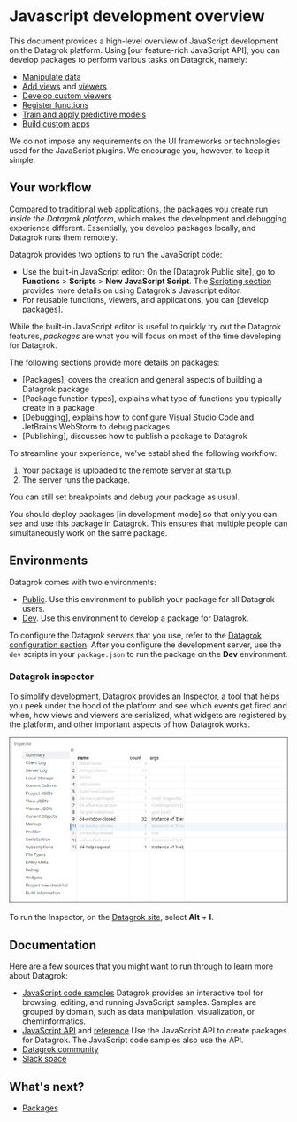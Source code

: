 <!-- TITLE: JavaScript Development Overview -->
<!-- ORDER: 0 -->

# Javascript development overview

This document provides a high-level overview of JavaScript development on the Datagrok platform. Using [our feature-rich
JavaScript API], you can develop packages to perform various tasks on Datagrok, namely:

* [Manipulate data]
* [Add views] and [viewers]
* [Develop custom viewers]
* [Register functions]
* [Train and apply predictive models]
* [Build custom apps]

We do not impose any requirements on the UI frameworks or technologies used for the JavaScript plugins. We encourage you,
however, to keep it simple.

## Your workflow

Compared to traditional web applications, the packages you create run _inside the Datagrok platform_, which makes the
development and debugging experience different. Essentially, you develop packages locally, and Datagrok runs them
remotely.

Datagrok provides two options to run the JavaScript code:

* Use the built-in JavaScript editor: On the [Datagrok Public site], go to **Functions** > **Scripts** > **New
  JavaScript Script**. The [Scripting section](../scripting.md) provides more details on using Datagrok's Javascript
  editor.
* For reusable functions, viewers, and applications, you can [develop packages].

While the built-in JavaScript editor is useful to quickly try out the Datagrok features, _packages_ are what you will focus
on most of the time developing for Datagrok.

The following sections provide more details on packages:

* [Packages], covers the creation and general aspects of building a Datagrok package
* [Package function types], explains what type of functions you typically create in a package
* [Debugging], explains how to configure Visual Studio Code and JetBrains WebStorm to debug packages
* [Publishing], discusses how to publish a package to Datagrok

To streamline your experience, we've established the following workflow:

1. Your package is uploaded to the remote server at startup.
2. The server runs the package.

You can still set breakpoints and debug your package as usual.

You should deploy packages [in development mode] so that only you can see and use this package in Datagrok. This ensures
that multiple people can simultaneously work on the same package.

## Environments

Datagrok comes with two environments:

* [Public][datagrok-production-environment]. Use this environment to publish your package for all Datagrok users.
* [Dev][datagrok-development-environment]. Use this environment to develop a package for Datagrok.

To configure the Datagrok servers that you use, refer to the [Datagrok configuration section](datagrok-config.md).
After you configure the development server, use the `dev` scripts in your `package.json` to run the package on the
**Dev** environment.

### Datagrok inspector

To simplify development, Datagrok provides an Inspector, a tool that helps you peek under the hood of the platform and
see which events get fired and when, how views and viewers are serialized, what widgets are registered by the platform,
and other important aspects of how Datagrok works.

![](./datagrok-inspector.png)

To run the Inspector, on the [Datagrok site](https://dev.datagrok.ai), select **Alt** + **I**.

## Documentation

Here are a few sources that you might want to run through to learn more about Datagrok:

* [JavaScript code samples]
  Datagrok provides an interactive tool for browsing, editing, and running JavaScript samples.
  Samples are grouped by domain, such as data manipulation, visualization, or cheminformatics.
* [JavaScript API] and [reference]
  Use the JavaScript API to create packages for Datagrok. The JavaScript code samples also use the API.
* [Datagrok community]
* [Slack space]

## What's next?

* [Packages](./_packages.md)

[Manipulate data]: https://datagrok.ai/help/develop/js-api#data-manipulation
[Add views]: https://datagrok.ai/help/develop/js-api#views
[viewers]: https://datagrok.ai/help/develop/how-to/manipulate-viewers
[Develop custom viewers]: https://datagrok.ai/help/develop/how-to/develop-custom-viewer
[Register functions]: https://datagrok.ai/help/develop/js-api#registering-functions
[Train and apply predictive models]: https://datagrok.ai/help/learn/predictive-modeling
[Build custom apps]: https://datagrok.ai/help/develop/package-function-types
[datagrok-production-environment]: https://public.datagrok.ai/
[datagrok-development-environment]: https://dev.datagrok.ai/
[JavaScript code samples]: https://public.datagrok.ai/js
[JavaScript API]: https://datagrok.ai/help/develop/js-api
[reference]: https://datagrok.ai/js-api/
[Datagrok community]: https://community.datagrok.ai/
[Slack space]: https://datagrok.slack.com